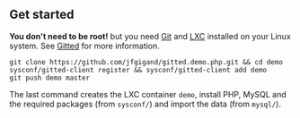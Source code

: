 ## Get started

**You don't need to be root!** but you need [Git](http://git-scm.com/)
and [LXC](https://linuxcontainers.org/) installed on your Linux
system. See [Gitted](https://github.com/geonef/sysconf.gitted) for
more information.

```
git clone https://github.com/jfgigand/gitted.demo.php.git && cd demo
sysconf/gitted-client register && sysconf/gitted-client add demo
git push demo master
```

The last command creates the LXC container ```demo```,
install PHP, MySQL and the required packages (from ```sysconf/```) and
import the data (from ```mysql/```).
